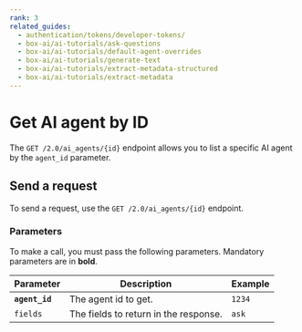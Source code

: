 ```yaml
---
rank: 3
related_guides:
  - authentication/tokens/developer-tokens/
  - box-ai/ai-tutorials/ask-questions
  - box-ai/ai-tutorials/default-agent-overrides
  - box-ai/ai-tutorials/generate-text
  - box-ai/ai-tutorials/extract-metadata-structured
  - box-ai/ai-tutorials/extract-metadata
---
```


# Get AI agent by ID

The `GET /2.0/ai_agents/{id}` endpoint allows you to list a specific AI
agent by the `agent_id` parameter.

## Send a request

To send a request, use the `GET /2.0/ai_agents/{id}` endpoint.

<Samples id='get_ai_agents_id' />

### Parameters

To make a call, you must pass the following parameters. Mandatory parameters are in **bold**.

| Parameter| Description| Example|
|--------|--------|-------|
| **`agent_id`** | The agent id to get. | `1234` |
| `fields` | The fields to return in the response. | `ask` |
